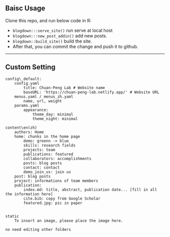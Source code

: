 
## Baisc Usage

Clone this repo, and run below code in R: 
- `blogdown:::serve_site()` run serve at local host
- `blogdown:::new_post_addin()` add new posts. 
- `blogdown::build_site()` build the site. 
- After that, you can commit the change and push it to github.

---

## Custom Setting
```
config\_default: 
	config.yaml
		title: Chuan-Peng Lab # Website name
		baseURL: 'https://chuan-peng-lab.netlify.app/' # Website URL 
	menus.yaml / menus_zh.yaml
		name, url, weight
	params.yaml
		appearance:
			theme_day: minimal
			theme_night: minimal

content\en(zh)
	authors: Home
	home: chunks in the home page
		demo: greenn -> blue
		skills: research fields
		projects: team
		publications: featured
		collaborators: accomplishments
		posts: blog posts
		contact: contact
		demo_join_us: join us
	post: blog posts
	project: informations of team members
	publication: 
		index.md: title, abstract, publication date... [fill in all the information here]
		cite.bib: copy from Google Scholar
		featured.jpg: pic in paper


static
	To insert an image, please place the image here.

no need editing other folders

```
<!-- How to update introduction of the lab
孟真，你能在这里把详细的步骤写一下吗？
-->

<!-- How to update team members's info
孟真，你能在这里把详细的步骤写一下吗？
-->

<!-- How to add new Chinese publication:
孟真，你能在这里把详细的步骤写一下吗？
-->

<!-- How to add new English publication:
孟真，你能在这里把详细的步骤写一下吗？
-->